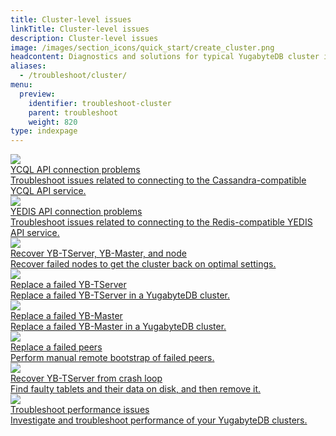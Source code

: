 ```yaml
---
title: Cluster-level issues
linkTitle: Cluster-level issues
description: Cluster-level issues
image: /images/section_icons/quick_start/create_cluster.png
headcontent: Diagnostics and solutions for typical YugabyteDB cluster issues.
aliases:
  - /troubleshoot/cluster/
menu:
  preview:
    identifier: troubleshoot-cluster
    parent: troubleshoot
    weight: 820
type: indexpage
---
```


<div class="row">

  <div class="col-12 col-md-6 col-lg-12 col-xl-6">
    <a class="section-link icon-offset" href="connect-ycql/">
      <div class="head">
        <img class="icon" src="/images/section_icons/troubleshoot/troubleshoot.png" aria-hidden="true" />
        <div class="title">YCQL API connection problems</div>
      </div>
      <div class="body">
        Troubleshoot issues related to connecting to the Cassandra-compatible YCQL API service.
      </div>
    </a>
  </div>

  <div class="col-12 col-md-6 col-lg-12 col-xl-6">
    <a class="section-link icon-offset" href="connect-yedis/">
      <div class="head">
        <img class="icon" src="/images/section_icons/troubleshoot/troubleshoot.png" aria-hidden="true" />
        <div class="title">YEDIS API connection problems</div>
      </div>
      <div class="body">
        Troubleshoot issues related to connecting to the Redis-compatible YEDIS API service.
      </div>
    </a>
  </div>


  <div class="col-12 col-md-6 col-lg-12 col-xl-6">
    <a class="section-link icon-offset" href="recover_server/">
      <div class="head">
        <img class="icon" src="/images/section_icons/troubleshoot/troubleshoot.png" aria-hidden="true" />
        <div class="title">Recover YB-TServer, YB-Master, and node</div>
      </div>
      <div class="body">
        Recover failed nodes to get the cluster back on optimal settings.
      </div>
    </a>
  </div>
  
  <div class="col-12 col-md-6 col-lg-12 col-xl-6">
    <a class="section-link icon-offset" href="replace_tserver/">
      <div class="head">
        <img class="icon" src="/images/section_icons/troubleshoot/troubleshoot.png" aria-hidden="true" />
        <div class="title">Replace a failed YB-TServer</div>
      </div>
      <div class="body">
        Replace a failed YB-TServer in a YugabyteDB cluster.
      </div>
    </a>
  </div>  
  
  <div class="col-12 col-md-6 col-lg-12 col-xl-6">
    <a class="section-link icon-offset" href="replace_master/">
      <div class="head">
        <img class="icon" src="/images/section_icons/troubleshoot/troubleshoot.png" aria-hidden="true" />
        <div class="title">Replace a failed YB-Master</div>
      </div>
      <div class="body">
        Replace a failed YB-Master in a YugabyteDB cluster.
      </div>
    </a>
  </div>    

  <div class="col-12 col-md-6 col-lg-12 col-xl-6">
    <a class="section-link icon-offset" href="replace_failed_peers/">
      <div class="head">
        <img class="icon" src="/images/section_icons/troubleshoot/troubleshoot.png" aria-hidden="true" />
        <div class="title">Replace a failed peers</div>
      </div>
      <div class="body">
        Perform manual remote bootstrap of failed peers.
      </div>
    </a>
  </div>    

  <div class="col-12 col-md-6 col-lg-12 col-xl-6">
    <a class="section-link icon-offset" href="failed_tablets/">
      <div class="head">
        <img class="icon" src="/images/section_icons/troubleshoot/troubleshoot.png" aria-hidden="true" />
        <div class="title">Recover YB-TServer from crash loop</div>
      </div>
      <div class="body">
        Find faulty tablets and their data on disk, and then remove it.
      </div>
    </a>
  </div>    

  <div class="col-12 col-md-6 col-lg-12 col-xl-6">
    <a class="section-link icon-offset" href="performance-troubleshooting/">
      <div class="head">
        <img class="icon" src="/images/section_icons/troubleshoot/troubleshoot.png" aria-hidden="true" />
        <div class="title">Troubleshoot performance issues</div>
      </div>
      <div class="body">
        Investigate and troubleshoot performance of your YugabyteDB clusters.
      </div>
    </a>
  </div>    




</div>
